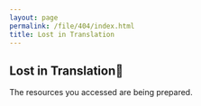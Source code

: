```yaml
---
layout: page
permalink: /file/404/index.html
title: Lost in Translation
---
```


## Lost in Translation🍺

The resources you accessed are being prepared.
